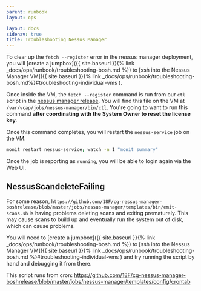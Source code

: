 ```yaml
---
parent: runbook
layout: ops

layout: docs
sidenav: true
title: Troubleshooting Nessus Manager
---
```


To clear up the `fetch --register` error in the nessus manager
deployment, you will [create a jumpbox]({{ site.baseurl }}{% link _docs/ops/runbook/troubleshooting-bosh.md %}) to [ssh into the Nessus Manager VM]({{ site.baseurl }}{% link _docs/ops/runbook/troubleshooting-bosh.md%}#troubleshooting-individual-vms ).

Once inside the VM, the `fetch --register` command is run from our `ctl` script
in the [nessus manager release][gh_nmr_ctl_script]. You will find this file on
the VM at `/var/vcap/jobs/nessus-manager/bin/ctl`. You're going to want to run
this command **after coordinating with the System Owner to reset the license key**.

[gh_nmr_ctl_script]: https://github.com/18F/cg-nessus-manager-boshrelease/blob/master/jobs/nessus-manager/templates/bin/ctl

Once this command completes, you will restart the `nessus-service` job on the
VM.

```sh
monit restart nessus-service; watch -n 1 "monit summary"
```


Once the job is reporting as `running`, you will be able to login again via the
Web UI.

## NessusScandeleteFailing

For some reason, `https://github.com/18F/cg-nessus-manager-boshrelease/blob/master/jobs/nessus-manager/templates/bin/emit-scans.sh`
is having problems deleting scans and exiting prematurely.  This may cause scans to build up and eventually run the system out of
disk, which can cause problems.

You will need to [create a jumpbox]({{ site.baseurl }}{% link _docs/ops/runbook/troubleshooting-bosh.md %})
to [ssh into the Nessus Manager VM]({{ site.baseurl }}{% link _docs/ops/runbook/troubleshooting-bosh.md %}#troubleshooting-individual-vms )
and try running the script by hand and debugging it from there. 

This script runs from cron: https://github.com/18F/cg-nessus-manager-boshrelease/blob/master/jobs/nessus-manager/templates/config/crontab

